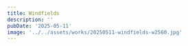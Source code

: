 ```yaml
---
title: Windfields
description: ''
pubDate: '2025-05-11'
image: '../../assets/works/20250511-windfields-w2560.jpg'
---
```

